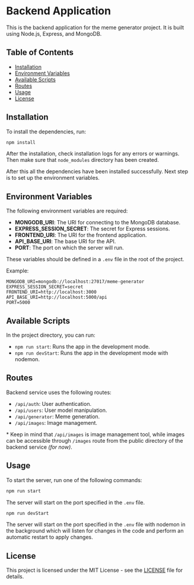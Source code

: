 # Backend Application

This is the backend application for the meme generator project. It is built using Node.js, Express, and MongoDB.

## Table of Contents

- [Installation](#installation)
- [Environment Variables](#environment-variables)
- [Available Scripts](#available-scripts)
- [Routes](#routes)
- [Usage](#usage)
- [License](#license)

## Installation

To install the dependencies, run:

```bash
npm install
```

After the installation, check installation logs for any errors or warnings. Then make sure that `node_modules` directory
has been created.

After this all the dependencies have been installed successfully. Next step is to set up the environment variables.

## Environment Variables

The following environment variables are required:

- **MONGODB_URI**: The URI for connecting to the MongoDB database.
- **EXPRESS_SESSION_SECRET**: The secret for Express sessions.
- **FRONTEND_URI**: The URI for the frontend application.
- **API_BASE_URI**: The base URI for the API.
- **PORT**: The port on which the server will run.

These variables should be defined in a `.env` file in the root of the project.

Example:

```env
MONGODB_URI=mongodb://localhost:27017/meme-generator
EXPRESS_SESSION_SECRET=secret
FRONTEND_URI=http://localhost:3000
API_BASE_URI=http://localhost:5000/api
PORT=5000
```

## Available Scripts

In the project directory, you can run:

- `npm run start`: Runs the app in the development mode.
- `npm run devStart`: Runs the app in the development mode with nodemon.

## Routes

Backend service uses the following routes:

- `/api/auth`: User authentication.
- `/api/users`: User model manipulation.
- `/api/generator`: Meme generation.
- `/api/images`: Image management.

\* Keep in mind that `/api/images` is image management tool, while images can be accessible through `/images` route from
the public directory of the backend service _(for now)_.

## Usage

To start the server, run one of the following commands:

```bash
npm run start
```

The server will start on the port specified in the `.env` file.

```bash
npm run devStart
```

The server will start on the port specified in the `.env` file with nodemon in the background which will listen for
changes in the code and perform an automatic restart to apply changes.

## License

This project is licensed under the MIT License - see the [LICENSE](LICENSE) file for details.

```